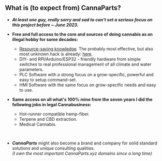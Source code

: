 ## What is (to expect from) CannaParts?

- ***At least one guy, really sorry and sad to can't set a serious focus on this project before ~ June 2023.***

- **Free and full access to the core and sources of doing cannabis as an illegal hobby for some decades:**
    - [Resource-saving knowledge](https://github.com/CannaParts/LetsGrowSmart). The probably most effective, but also most unknown hack is already: [here](https://github.com/CannaParts/LetsGrowSmart/blob/main/FastVegaFlowerLowPower.md).
    - DIY- and RPI/Arduino/ESP32 - friendly hardware from simple switches to real professional management of all climate and water parameters.
    - PLC Software with a strong focus on a grow-specific, powerful and easy to setup command-set.
    - HMI Software with the same focus on grow-specific needs and easy to use.


- **Same access on all what's 100% mine from the seven years I did the following jobs in legal Cannabusiness:**
    - Hot-runner compatible hemp-fiber.
    - Terpene and CBD extraction.
    - Medical Cannabis.

<br>

- ***CannaParts*** might also become a brand and company for solid standard solutions and unique consulting qualities.  
*(I own the most important CannaParts.xyz domains since a long time)*  


<!--

**Here are some ideas to get you started:**

🙋‍♀️ A short introduction - what is your organization all about?
🌈 Contribution guidelines - how can the community get involved?
👩‍💻 Useful resources - where can the community find your docs? Is there anything else the community should know?
🍿 Fun facts - what does your team eat for breakfast?
🧙 Remember, you can do mighty things with the power of [Markdown](https://docs.github.com/github/writing-on-github/getting-started-with-writing-and-formatting-on-github/basic-writing-and-formatting-syntax)
-->
